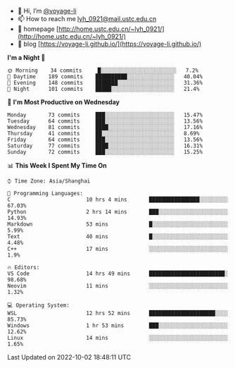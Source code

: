 - 👋 Hi, I’m [@voyage-li](https://github.com/voyage-li/)
- 📫 How to reach me [lyh_0921@mail.ustc.edu.cn](mailto:lyh_0921@mail.ustc.edu.cn)
- 👯 homepage [http://home.ustc.edu.cn/~lyh_0921/](http://home.ustc.edu.cn/~lyh_0921/)
- 🥤 blog [https://voyage-li.github.io/](https://voyage-li.github.io/)

<!--START_SECTION:waka-->
**I'm a Night 🦉** 

```text
🌞 Morning    34 commits     █░░░░░░░░░░░░░░░░░░░░░░░░   7.2% 
🌆 Daytime    189 commits    ██████████░░░░░░░░░░░░░░░   40.04% 
🌃 Evening    148 commits    ███████░░░░░░░░░░░░░░░░░░   31.36% 
🌙 Night      101 commits    █████░░░░░░░░░░░░░░░░░░░░   21.4%

```
📅 **I'm Most Productive on Wednesday** 

```text
Monday       73 commits     ███░░░░░░░░░░░░░░░░░░░░░░   15.47% 
Tuesday      64 commits     ███░░░░░░░░░░░░░░░░░░░░░░   13.56% 
Wednesday    81 commits     ████░░░░░░░░░░░░░░░░░░░░░   17.16% 
Thursday     41 commits     ██░░░░░░░░░░░░░░░░░░░░░░░   8.69% 
Friday       64 commits     ███░░░░░░░░░░░░░░░░░░░░░░   13.56% 
Saturday     77 commits     ████░░░░░░░░░░░░░░░░░░░░░   16.31% 
Sunday       72 commits     ███░░░░░░░░░░░░░░░░░░░░░░   15.25%

```


📊 **This Week I Spent My Time On** 

```text
⌚︎ Time Zone: Asia/Shanghai

💬 Programming Languages: 
C                        10 hrs 4 mins       ████████████████░░░░░░░░░   67.03% 
Python                   2 hrs 14 mins       ███░░░░░░░░░░░░░░░░░░░░░░   14.93% 
Markdown                 53 mins             █░░░░░░░░░░░░░░░░░░░░░░░░   5.99% 
Text                     40 mins             █░░░░░░░░░░░░░░░░░░░░░░░░   4.48% 
C++                      17 mins             ░░░░░░░░░░░░░░░░░░░░░░░░░   1.9%

🔥 Editors: 
VS Code                  14 hrs 49 mins      ████████████████████████░   98.68% 
Neovim                   11 mins             ░░░░░░░░░░░░░░░░░░░░░░░░░   1.32%

💻 Operating System: 
WSL                      12 hrs 52 mins      █████████████████████░░░░   85.73% 
Windows                  1 hr 53 mins        ███░░░░░░░░░░░░░░░░░░░░░░   12.62% 
Linux                    14 mins             ░░░░░░░░░░░░░░░░░░░░░░░░░   1.65%

```


 Last Updated on 2022-10-02 18:48:11 UTC
<!--END_SECTION:waka-->